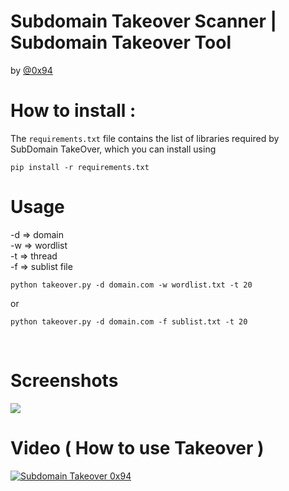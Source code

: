 # Subdomain Takeover Scanner | Subdomain Takeover Tool

by <a href=http://twitter.com/0x94>@0x94</a>

# How to install :

The `requirements.txt` file contains the list of libraries required by SubDomain TakeOver, which you can install using
```
pip install -r requirements.txt
```

# Usage
-d => domain <br>
-w => wordlist <br>
-t => thread <br> 
-f => sublist file<br>

```
python takeover.py -d domain.com -w wordlist.txt -t 20
 ```
or
 ```
python takeover.py -d domain.com -f sublist.txt -t 20
```

<br>

# Screenshots

<img src=https://raw.githubusercontent.com/antichown/subdomain-takeover/master/x.png>

<br>

# Video ( How to use Takeover )

[![Subdomain Takeover 0x94](http://img.youtube.com/vi/WkvuoWh12IU/0.jpg)](http://www.youtube.com/watch?v=WkvuoWh12IU "Subdomain Takeover 0x94")
